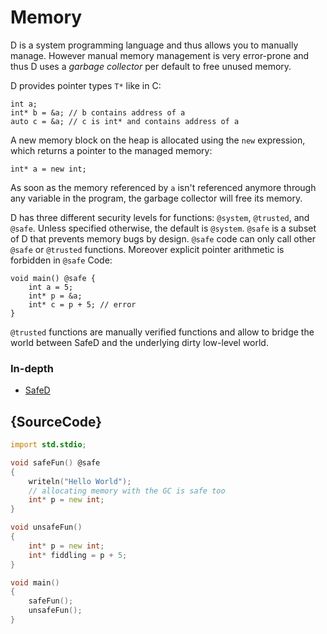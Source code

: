 # Memory

D is a system programming language and thus allows you to manually
manage. However manual memory management is very error-prone and thus
D uses a *garbage collector* per default to free unused memory.

D provides pointer types `T*` like in C:

    int a;
    int* b = &a; // b contains address of a
    auto c = &a; // c is int* and contains address of a

A new memory block on the heap is allocated using the
`new` expression, which returns a pointer to the managed
memory:

    int* a = new int;

As soon as the memory referenced by `a` isn't referenced anymore
through any variable in the program, the garbage collector
will free its memory.

D has three different security levels for functions: `@system`, `@trusted`, and `@safe`.
Unless specified otherwise, the default is `@system`.
`@safe` is a subset of D that prevents memory bugs by design.
`@safe` code can only call other `@safe` or `@trusted` functions.
Moreover explicit pointer arithmetic is forbidden in `@safe` Code:

    void main() @safe {
        int a = 5;
        int* p = &a;
        int* c = p + 5; // error
    }

`@trusted` functions are manually verified functions and allow to bridge the
world between SafeD and the underlying dirty low-level world.

### In-depth

* [SafeD](https://dlang.org/safed.html)

## {SourceCode}

```d
import std.stdio;

void safeFun() @safe
{
    writeln("Hello World");
    // allocating memory with the GC is safe too
    int* p = new int;
}

void unsafeFun()
{
    int* p = new int;
    int* fiddling = p + 5;
}

void main()
{
    safeFun();
    unsafeFun();
}
```
